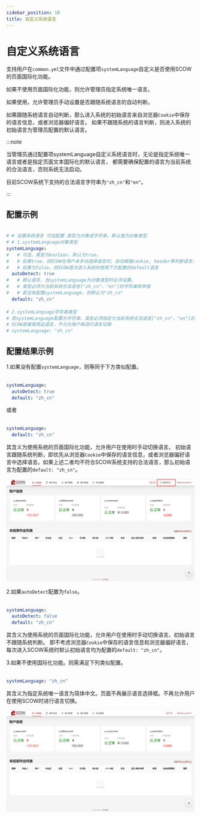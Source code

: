 ```yaml
---
sidebar_position: 10
title: 自定义系统语言
---
```


# 自定义系统语言

支持用户在`common.yml`文件中通过配置项`systemLanguage`自定义是否使用SCOW的页面国际化功能。

如果不使用页面国际化功能，则允许管理员指定系统唯一语言。

如果使用，允许管理员手动设置是否跟随系统语言的自动判断。

如果跟随系统语言自动判断，那么进入系统的初始语言来自浏览器`Cookie`中保存的语言信息，或者浏览器偏好语言。
如果不跟随系统的语言判断，则进入系统的初始语言为管理员配置的默认语言。

:::note

当管理员通过配置项systemLanguage自定义系统语言时，无论是指定系统唯一语言或者是指定页面文本国际化的默认语言，
都需要确保配置的语言为当前系统的合法语言，否则系统无法启动。

目前SCOW系统下支持的合法语言字符串为`"zh_cn"`和`"en"`。

:::

## 配置示例

```yaml title="config/common.yml"

# # 设置系统语言 可选配置 类型为对象或字符串，默认值为对象类型
# # 1.systemLanguage对象类型
systemLanguage:
#   # 可选，类型为boolean，默认为true。
#   # 如果true，则SCOW在用户未手动选择语言时，自动根据cookie, header等判断语言，如判断失败使用default语言
#   # 如果为false，则SCOW首次进入系统时使用下方配置的default语言
  autoDetect: true
#   # 默认语言，当systemLanguage为对象类型时必须设置。
#   # 类型必须为当前系统合法语言["zh_cn"，"en"]的字符串枚举值
#   # 若没有配置systemLanguage，则默认为"zh_cn"
  default: "zh_cn"

# 2.systemLanguage字符串类型
# 若systemLanguage配置为字符串，类型必须指定为当前系统合法语言["zh_cn"，"en"]的字符串枚举值
# SCOW直接使用此语言，不允许用户再进行语言切换
# systemLanguage: "zh_cn"

```

## 配置结果示例

1.如果没有配置`systemLanguage`，则等同于下方类似配置。

```yaml title="config/common.yml"

systemLanguage:
  autoDetect: true 
  default: "zh_cn"

```

或者

```yaml title="config/common.yml"

systemLanguage:
  default: "zh_cn"

```

其含义为使用系统的页面国际化功能，允许用户在使用时手动切换语言。
初始语言跟随系统判断，即优先从浏览器`Cookie`中保存的语言信息，或者浏览器偏好语言中选择语言。如果上述二者均不符合SCOW系统支持的合法语言，那么初始语言为配置的`default: "zh_cn"`。

![国际化系统语言配置示例](images/system-language-i18n.png)

2.如果`autoDetect`配置为`false`。

```yaml title="config/common.yml"

systemLanguage:
  autoDetect: false
  default: "zh_cn"

```

其含义为使用系统的页面国际化功能，允许用户在使用时手动切换语言。初始语言不跟随系统判断。
即不考虑浏览器`Cookie`中保存的语言信息和浏览器偏好语言，每次进入SCOW系统时默认初始语言均为配置的`default: "zh_cn"`。

3.如果不使用国际化功能。则需满足下列类似配置。

```yaml title="config/common.yml"

systemLanguage: "zh_cn"

```

其含义为指定系统唯一语言为简体中文。页面不再展示语言选择框。不再允许用户在使用SCOW时进行语言切换。

![指定唯一语言配置示例](images/system-language-zh_cn.png)
